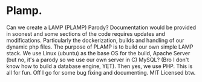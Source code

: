 # Plamp.

Can we create a LAMP (PLAMP) Parody? Documentation would be provided in soonest and some sections of the code requires updates and modifications. Particularly the dockerization, builds and handling of our dynamic php files.
The purpose of PLAMP is to build our own simple LAMP stack. We use Linux (ubuntu) as the base OS for the build, Apache Server (but no, it's a parody so we use our own server in C) MySQL? (Bro I don't know how to build a database engine, YET).
Then yes, we use PHP. This is all for fun. Off I go for some bug fixing and documenting. MIT Licensed btw.

